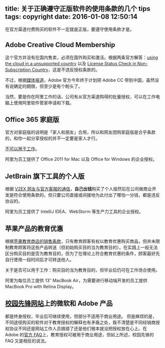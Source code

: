 title: 关于正确遵守正版软件的使用条款的几个 tips
tags: copyright
date: 2016-01-08 12:50:14
---


在官方渠道付费购买的软件不一定就是正版，要遵守使用条款才是。
<!-- more -->

## Adobe Creative Cloud Membership

这个官方并没有在国内售卖，必须在国外购买和激活。根据两条官方解答：[using the cloud in a unsupported country](https://forums.adobe.com/thread/1023313) 以及 [License Status Check in Non-Subscription Country](https://forums.adobe.com/message/4740738#4740738)，这是不违反授权条款的。

不过，根据[媒体报道](http://cn.engadget.com/2016/01/13/adobe-creative-cloud-china-planning/)，Adobe 官方今年终于计划把 Adobe CC 带到中国，虽然没有说确定的期限，但至少是有个盼头了。

当然，要是你在阿里工作的话，公司有从官方渠道购得的批量授权，可以在工作电脑上使用阿里软件管家申请和下载。

## Office 365 家庭版

官方对家庭版的说明是「家人和朋友」合用，所以和网友团购家庭版是合乎条款的，和你一起分享授权的并不一定要是家人才行。

[不可以用于工作](https://blogs.office.com/2013/02/05/top-office-365-questions-answered/)。

阿里为员工提供了 Office 2011 for Mac 以及 Office for Windows 的企业授权。

## JetBrain 旗下工具的个人版

根据 [V2EX 网友与官方客服的通信](https://www.v2ex.com/t/97680#r_929218)，**自己出钱**购买了个人版然后在公司做商业开发是符合使用条款的，但只要公司直接或间接地为此付出了哪怕一分钱，都是违反协议的。

阿里为员工提供了 IntelliJ IDEA、WebStorm 等生产力工具的企业授权。

## 苹果产品的教育优惠

根据[苹果教育商店的销售条款](http://www.apple.com/cn-k12/shop/browse/open/salespolicies/edu)，只有教育顾客有权以教育优惠购买商品，但并未限制教育顾客将这些产品转送（但初始购买目的当为教育目的）。在实践上一般无法区分购买目的是否为教育目的，但为了在理论上符合教育优惠的条件，顾客最好先自行使用一段时间后才可转送他人。

关于是否可以用于工作：购买目的当为教育目的，但毕业后仍可在工作场合使用。

阿里为每位员工提供 13″ MacBook Air，为需要进行移动端开发的员工提供 MacBook Pro with Retina Display。

## [校园先锋网站](http://help.shop.edu.cn/)上的微软和 Adobe 产品

都是终身授权，毕业后可继续使用，但部分不适用于商业用途。
但是麻烦的是，不同途径购买的软件对于教育授权的解释也有矛盾之处，我不清楚是不同经销商授权协议不同还是网站工作人员搞错了还是他们根本就没把授权放在心上。在 Adobe 的[官方 FAQ](http://helpx.adobe.com/cn/x-productkb/policy-pricing/education-faq.html)上，教育授权可被用于商业用途，但如上所述，校园先锋的 FAQ 又是相反的说法。
